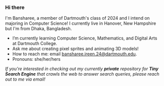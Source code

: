 ### Hi there

I'm Bansharee, a member of Dartmouth's class of 2024 and I intend on majoring in Computer Science!
I currently live in Hanover, New Hampshire but I'm from Dhaka, Bangladesh.

- I’m currently learning Computer Science, Mathematics, and Digital Arts at Dartmouth College.
- Ask me about creating pixel sprites and animating 3D models!
- How to reach me: email bansharee.ireen.24@dartmouth.edu.
- Pronouns: she/her/hers

*If you're interested in checking out my currently **private** repository for **Tiny Search Engine** that crawls the web to answer search queries, please reach out to me via email!*
